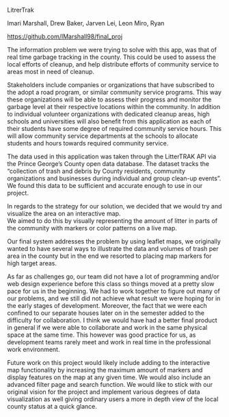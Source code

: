 LitrerTrak

Imari Marshall, Drew Baker, Jarven Lei, Leon Miro, Ryan

https://github.com/IMarshall98/final_proj 

The information problem we were trying to solve with this app, was that of real time garbage tracking in the county. 
This could be used to assess the local efforts of cleanup, and help distribute efforts of community service to areas 
most in need of cleanup.

Stakeholders include companies or organizations that have subscribed to the adopt a road program, or similar community
service programs. This way these organizations will be able to assess their progress and monitor the garbage level at 
their respective locations within the community. In addition to individual volunteer organizations with dedicated cleanup 
areas, high schools and universities will also benefit from this application as each of their students have some degree 
of required community service hours. This will allow community service departments at the schools to allocate students 
and hours towards required community service. 

The data used in this application was taken through the LitterTRAK API via the Prince George’s County open data database.
The dataset tracks the “collection of trash and debris by County residents, community organizations and businesses during 
individual and group clean-up events”. We found this data to be sufficient and accurate enough to use in our project.  

In regards to the strategy for our solution, we decided that we would try and visualize the area on an interactive map.  
We aimed to do this by visually representing the amount of litter in parts of the community with markers or color patterns
on a live map.

Our final system addresses the problem by using leaflet maps, we originally wanted to have several ways to illustrate the 
data and volumes of trash per area in the county but in the end we resorted to placing map markers for high target areas. 

As far as challenges go, our team did not have a lot of programming and/or web design experience before this class so 
things moved at a pretty slow pace for us in the beginning. We had to work together to figure out many of our problems,
and we still did not achieve what result we were hoping for in the early stages of development. Moreover, the fact that
we were each confined to our separate houses later on in the semester added to the difficulty for collaboration. I think 
we would have had a better final product in general if we were able to collaborate and work in the same physical space at
the same time. This however was good practice for us, as development teams rarely meet and work in real time in the
professional work environment.  


Future work on this project would likely include adding to the interactive map functionality by increasing the maximum 
amount of markers and display features on the map at any given time. We would also include an advanced filter page and
search function. We would like to stick with our original vision for the project and implement various degrees of data 
visualization as well giving ordinary users a more in depth view of the local county status at a quick glance. 
